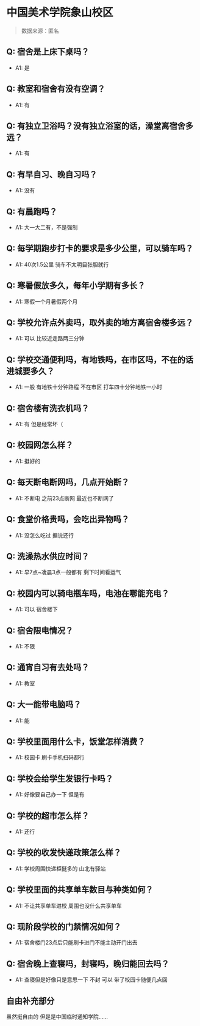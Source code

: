 # 中国美术学院象山校区

> 数据来源：匿名

## Q: 宿舍是上床下桌吗？

- A1: 是

## Q: 教室和宿舍有没有空调？

- A1: 有

## Q: 有独立卫浴吗？没有独立浴室的话，澡堂离宿舍多远？

- A1: 有

## Q: 有早自习、晚自习吗？

- A1: 没有

## Q: 有晨跑吗？

- A1: 大一大二有，不是强制

## Q: 每学期跑步打卡的要求是多少公里，可以骑车吗？

- A1: 40次1.5公里 骑车不太明目张胆就行

## Q: 寒暑假放多久，每年小学期有多长？

- A1: 寒假一个月暑假两个月

## Q: 学校允许点外卖吗，取外卖的地方离宿舍楼多远？

- A1: 可以 比较近走路两三分钟

## Q: 学校交通便利吗，有地铁吗，在市区吗，不在的话进城要多久？

- A1: 一般 有地铁十分钟路程 不在市区 打车四十分钟地铁一小时

## Q: 宿舍楼有洗衣机吗？

- A1: 有 但是经常坏（

## Q: 校园网怎么样？

- A1: 挺好的

## Q: 每天断电断网吗，几点开始断？

- A1: 不断电 之前23点断网 最近也不断网了

## Q: 食堂价格贵吗，会吃出异物吗？

- A1: 没怎么吃过 据说还行

## Q: 洗澡热水供应时间？

- A1: 早7点\~凌晨3点一般都有 剩下时间看运气

## Q: 校园内可以骑电瓶车吗，电池在哪能充电？

- A1: 可以 宿舍楼下

## Q: 宿舍限电情况？

- A1: 不限

## Q: 通宵自习有去处吗？

- A1: 教室

## Q: 大一能带电脑吗？

- A1: 能

## Q: 学校里面用什么卡，饭堂怎样消费？

- A1: 校园卡 刷卡手机扫码都行

## Q: 学校会给学生发银行卡吗？

- A1: 好像要自己办一下 但是有

## Q: 学校的超市怎么样？

- A1: 还行

## Q: 学校的收发快递政策怎么样？

- A1: 学校周围快递柜挺多的 山北有驿站

## Q: 学校里面的共享单车数目与种类如何？

- A1: 不让共享单车进校 周围也没什么共享单车

## Q: 现阶段学校的门禁情况如何？

- A1: 宿舍楼门23点后只能刷卡进门不能主动开门出去

## Q: 宿舍晚上查寝吗，封寝吗，晚归能回去吗？

- A1: 查寝但是好像只是意思一下 不封 可以 带了校园卡随便几点回

## 自由补充部分

虽然挺自由的 但是是中国临时通知学院……